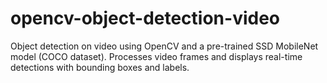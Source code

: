 # opencv-object-detection-video
Object detection on video using OpenCV and a pre-trained SSD MobileNet model (COCO dataset). Processes video frames and displays real-time detections with bounding boxes and labels.
